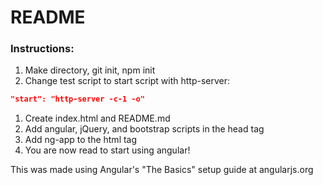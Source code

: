 # README

### Instructions:

1. Make directory, git init, npm init
1. Change test script to start script with http-server:
  ```json
  "start": "http-server -c-1 -o"
  ```
1. Create index.html and README.md
1. Add angular, jQuery, and bootstrap scripts in the head tag
1. Add ng-app to the html tag
1. You are now read to start using angular!

This was made using Angular's "The Basics" setup guide at angularjs.org
